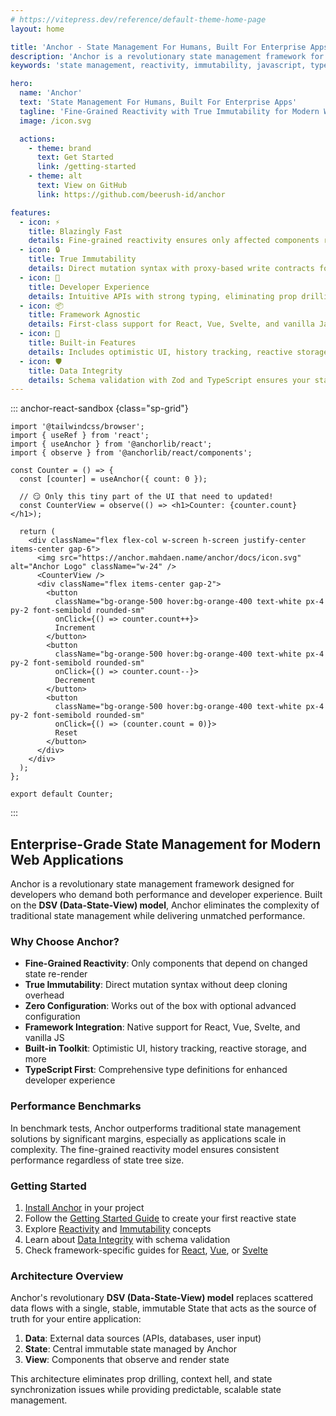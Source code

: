 ```yaml
---
# https://vitepress.dev/reference/default-theme-home-page
layout: home

title: 'Anchor - State Management For Humans, Built For Enterprise Apps'
description: 'Anchor is a revolutionary state management framework for modern web applications with fine-grained reactivity and true immutability. First-class support for React, Vue, Svelte, and vanilla JavaScript/TypeScript.'
keywords: 'state management, reactivity, immutability, javascript, typescript, vue, react, svelte, enterprise apps, dsv model, data state view'

hero:
  name: 'Anchor'
  text: 'State Management For Humans, Built For Enterprise Apps'
  tagline: 'Fine-Grained Reactivity with True Immutability for Modern Web Applications'
  image: /icon.svg

  actions:
    - theme: brand
      text: Get Started
      link: /getting-started
    - theme: alt
      text: View on GitHub
      link: https://github.com/beerush-id/anchor

features:
  - icon: ⚡
    title: Blazingly Fast
    details: Fine-grained reactivity ensures only affected components re-render, eliminating wasted renders.
  - icon: 🔒
    title: True Immutability
    details: Direct mutation syntax with proxy-based write contracts for safety without performance penalties.
  - icon: 🧠
    title: Developer Experience
    details: Intuitive APIs with strong typing, eliminating prop drilling and context hell.
  - icon: 📦
    title: Framework Agnostic
    details: First-class support for React, Vue, Svelte, and vanilla JavaScript/TypeScript.
  - icon: 🔧
    title: Built-in Features
    details: Includes optimistic UI, history tracking, reactive storage, and reactive requests out of the box.
  - icon: 🛡️
    title: Data Integrity
    details: Schema validation with Zod and TypeScript ensures your state always conforms to expectations.
---
```


::: anchor-react-sandbox {class="sp-grid"}

```tsx /App.tsx [active]
import '@tailwindcss/browser';
import { useRef } from 'react';
import { useAnchor } from '@anchorlib/react';
import { observe } from '@anchorlib/react/components';

const Counter = () => {
  const [counter] = useAnchor({ count: 0 });

  // 😏 Only this tiny part of the UI that need to updated!
  const CounterView = observe(() => <h1>Counter: {counter.count}</h1>);

  return (
    <div className="flex flex-col w-screen h-screen justify-center items-center gap-6">
      <img src="https://anchor.mahdaen.name/anchor/docs/icon.svg" alt="Anchor Logo" className="w-24" />
      <CounterView />
      <div className="flex items-center gap-2">
        <button
          className="bg-orange-500 hover:bg-orange-400 text-white px-4 py-2 font-semibold rounded-sm"
          onClick={() => counter.count++}>
          Increment
        </button>
        <button
          className="bg-orange-500 hover:bg-orange-400 text-white px-4 py-2 font-semibold rounded-sm"
          onClick={() => counter.count--}>
          Decrement
        </button>
        <button
          className="bg-orange-500 hover:bg-orange-400 text-white px-4 py-2 font-semibold rounded-sm"
          onClick={() => (counter.count = 0)}>
          Reset
        </button>
      </div>
    </div>
  );
};

export default Counter;
```

:::

## **Enterprise-Grade State Management for Modern Web Applications**

Anchor is a revolutionary state management framework designed for developers who demand both performance and developer
experience. Built on the **DSV (Data-State-View) model**, Anchor eliminates the complexity of traditional state
management while delivering unmatched performance.

### **Why Choose Anchor?**

- **Fine-Grained Reactivity**: Only components that depend on changed state re-render
- **True Immutability**: Direct mutation syntax without deep cloning overhead
- **Zero Configuration**: Works out of the box with optional advanced configuration
- **Framework Integration**: Native support for React, Vue, Svelte, and vanilla JS
- **Built-in Toolkit**: Optimistic UI, history tracking, reactive storage, and more
- **TypeScript First**: Comprehensive type definitions for enhanced developer experience

### **Performance Benchmarks**

In benchmark tests, Anchor outperforms traditional state management solutions by significant margins, especially as
applications scale in complexity. The fine-grained reactivity model ensures consistent performance regardless of state
tree size.

### **Getting Started**

1. [Install Anchor](/installation) in your project
2. Follow the [Getting Started Guide](/getting-started) to create your first reactive state
3. Explore [Reactivity](/reactivity) and [Immutability](/immutability) concepts
4. Learn about [Data Integrity](/data-integrity) with schema validation
5. Check framework-specific guides for [React](/react/getting-started), [Vue](/vue/getting-started),
   or [Svelte](/svelte/getting-started)

### **Architecture Overview**

Anchor's revolutionary **DSV (Data-State-View) model** replaces scattered data flows with a single, stable, immutable
State that acts as the source of truth for your entire application:

1. **Data**: External data sources (APIs, databases, user input)
2. **State**: Central immutable state managed by Anchor
3. **View**: Components that observe and render state

This architecture eliminates prop drilling, context hell, and state synchronization issues while providing predictable,
scalable state management.
